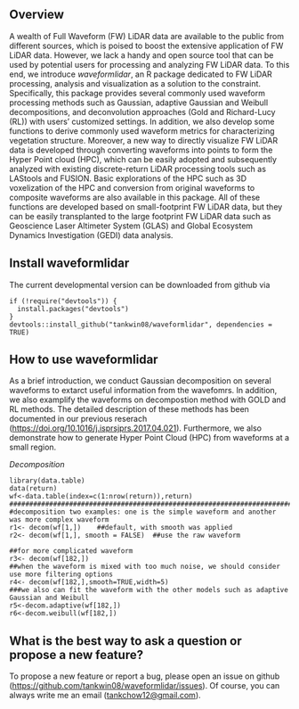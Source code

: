 **Overview**
---
A wealth of Full Waveform (FW) LiDAR data are available to the public from different sources, which is poised to boost the extensive application of FW LiDAR data. However, we lack a handy and open source tool that can be used by potential users for processing and analyzing FW LiDAR data. To this end, we introduce *waveformlidar*, an R package dedicated to FW LiDAR processing, analysis and visualization as a solution to the constraint. Specifically, this package provides several commonly used waveform processing methods such as Gaussian, adaptive Gaussian and Weibull decompositions, and deconvolution approaches (Gold and Richard-Lucy (RL)) with users’ customized settings. In addition, we also develop some functions to derive commonly used waveform metrics for characterizing vegetation structure. Moreover, a new way to directly visualize FW LiDAR data is developed through converting waveforms into points to form the Hyper Point cloud (HPC), which can be easily adopted and subsequently analyzed with existing discrete-return LiDAR processing tools such as LAStools and FUSION. Basic explorations of the HPC such as 3D voxelization of the HPC and conversion from original waveforms to composite waveforms are also available in this package. All of these functions are developed based on small-footprint FW LiDAR data, but they can be easily transplanted to the large footprint FW LiDAR data such as Geoscience Laser Altimeter System (GLAS) and Global Ecosystem Dynamics Investigation (GEDI) data analysis. 


**Install waveformlidar**
---
The current developmental version can be downloaded from github via  
```
if (!require("devtools")) {  
  install.packages("devtools")  
}  
devtools::install_github("tankwin08/waveformlidar", dependencies = TRUE)  

``` 


**How to use waveformlidar**
---
As a brief introduction, we conduct Gaussian decomposition on several waveforms to extarct useful information from the wavefomrs. In addition, we also examplify the waveforms on decompostion method with GOLD and RL methods. The detailed description of these methods has been documented in our previous reserach (https://doi.org/10.1016/j.isprsjprs.2017.04.021). Furthermore, we also demonstrate how to generate Hyper Point Cloud (HPC) from waveforms at a small region.

*Decomposition*

```
library(data.table)
data(return)
wf<-data.table(index=c(1:nrow(return)),return)
###################################################################################################
#decomposition two examples: one is the simple waveform and another was more complex waveform
r1<- decom(wf[1,])    ##default, with smooth was applied
r2<- decom(wf[1,], smooth = FALSE)  ##use the raw waveform

##for more complicated waveform
r3<- decom(wf[182,])
##when the waveform is mixed with too much noise, we should consider use more filtering options
r4<- decom(wf[182,],smooth=TRUE,width=5)
###we also can fit the waveform with the other models such as adaptive Gaussian and Weibull
r5<-decom.adaptive(wf[182,])
r6<-decom.weibull(wf[182,])

```


**What is the best way to ask a question or propose a new feature?**
---
To propose a new feature or report a bug, please open an issue on github (https://github.com/tankwin08/waveformlidar/issues). Of course, you can always write me an email (tankchow12@gmail.com).
